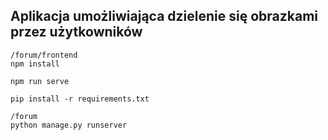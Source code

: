 ## Aplikacja umożliwiająca dzielenie się obrazkami przez użytkowników

```
/forum/frontend
npm install

npm run serve
```

```
pip install -r requirements.txt

/forum
python manage.py runserver
```
